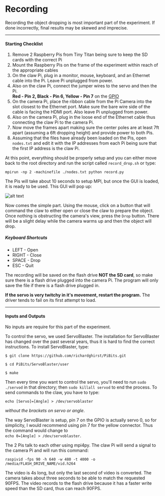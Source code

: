 Recording
=========

Recording the object dropping is most important part of the experiment. If done incorrectly, final results may be skewed and imprecise.

--------------

#### Starting Checklist  
   1. Remove 2 Raspberry Pis from Tiny Titan being sure to keep the SD cards with the correct Pi  
   2. Mount the Raspberry Pis on the frame of the experiment within reach of the appropriate cables  
   3. On the claw Pi, plug in a monitor, mouse, keyboard, and an Ethernet cable into the Pi. Leave Pi unplugged from power.
   4. Also on the claw Pi, connect the jumper wires to the servo and then the Pi.  
   **Red - Pin 2, Black - Pin 6, Yellow - Pin 7** on the [GPIO](http://www.andremiller.net/wp-content/uploads/2013/01/RaspberryPiPinouts2.png)  
   5. On the camera Pi, place the ribbon cable from the Pi Camera into the slot closest to the Ethernet port. Make sure the bare wire side of the cable is facing the HDMI port. Also leave Pi unplugged from power.  
   6. Also on the camera Pi, plug in the loose end of the Ethernet cable thus connecting the claw Pi to the camera Pi.  
   7. Now move the frames apart making sure the center poles are at least 7ft apart (assuming a 6ft dropping height) and provide power to both Pis.  
   8. Assuming that the files have already been loaded on the Pis, open `nodes.txt` and edit it with the IP addresses from each Pi being sure that the first IP address is the claw Pi.  
   
At this point, everything should be properly setup and you can either move back to the root directory and run the script called `record_drop.sh` or type:  

```
mpirun -np 2 -machinefile ./nodes.txt python record.py
```

The Pis will take about 10 seconds to setup MPI, but once the GUI is loaded, it is ready to be used. This GUI will pop up:  

![alt text](https://github.com/mjdonovan410/TinyTitan-PhysicsExperiment/raw/master/Record/Images/gui.png "Record GUI")

Now comes the simple part. Using the mouse, click on a button that will command the claw to either open or close the claw to prepare the object. 
Once nothing is obstructing the camera's view, press the `Drop` button. There will be a slight delay while the camera warms up and then the object will drop.

##### Keyboard Shortcuts  
* LEFT - Open
* RIGHT - Close
* SPACE - Drop
* ESC - Quit

The recording will be saved on the flash drive **NOT the SD card**, so make sure there is a flash drive plugged into the camera Pi. The program will only save the file if there is a flash drive plugged in.

**If the servo is very twitchy in it's movement, restart the program.** The driver tends to fail on its first attempt to load.

-------
#### Inputs and Outputs
No inputs are require for this part of the experiment.  

To control the servo, we used ServoBlaster. The installation for ServoBlaster has changed over the past several years, thus it is hard to find the correct instructions. To install ServoBlaster, type:  

```
$ git clone https://github.com/richardghirst/PiBits.git
```  
```
$ cd PiBits/ServoBlaster/user
```  
```
$ make
```  

Then every time you want to control the servo, you'll need to run `sudo ./servod` in that directory; then `sudo killall servod` to end the process. To send commands to the claw, you have to type:

```
echo [Servo]=[Angle] > /dev/servoblaster
```   
*without the brackets on servo or angle*.  

The way ServoBlaster is setup, pin 7 on the GPIO is actually servo 0, so for simplicity, I would recommend using pin 7 for the yellow connector. Thus the command would change to  
`echo 0=[Angle] > /dev/servoblaster`.

The 2 Pis talk to each other using mpi4py. The claw Pi will send a signal to the camera Pi and will run this command:  
```
raspivid -fps 90 -h 640 -w 480 -t 4000 -o /media/FLASH_DRIVE_NAME/vid.h264
```  

The video is 4s long, but only the last second of video is converted. The camera takes about three seconds to be able to match the requested 90FPS. The video records to the flash drive because it has a faster write speed than the SD card, thus can reach 90FPS.